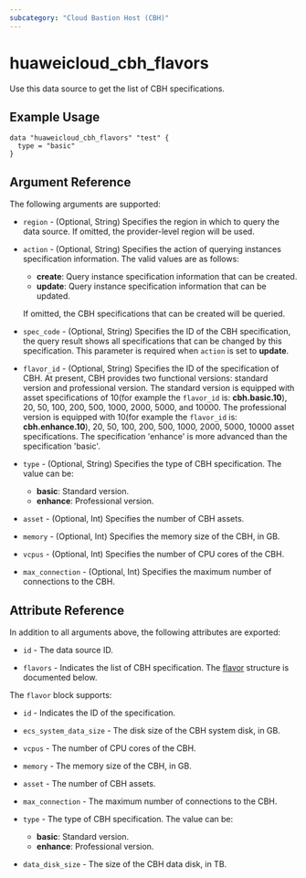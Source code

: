 ```yaml
---
subcategory: "Cloud Bastion Host (CBH)"
---
```


# huaweicloud_cbh_flavors

Use this data source to get the list of CBH specifications.

## Example Usage

```hcl
data "huaweicloud_cbh_flavors" "test" {
  type = "basic"
}
```

## Argument Reference

The following arguments are supported:

* `region` - (Optional, String) Specifies the region in which to query the data source.
  If omitted, the provider-level region will be used.

* `action` - (Optional, String) Specifies the action of querying instances specification information.
  The valid values are as follows:
  + **create**: Query instance specification information that can be created.
  + **update**: Query instance specification information that can be updated.

  If omitted, the CBH specifications that can be created will be queried.

* `spec_code` - (Optional, String) Specifies the ID of the CBH specification, the query result shows all specifications
  that can be changed by this specification. This parameter is required when `action` is set to **update**.

* `flavor_id` - (Optional, String) Specifies the ID of the specification of CBH.
  At present, CBH provides two functional versions: standard version and professional version.
  The standard version is equipped with asset specifications of 10(for example the `flavor_id` is: **cbh.basic.10**),
  20, 50, 100, 200, 500, 1000, 2000, 5000, and 10000.
  The professional version is equipped with 10(for example the `flavor_id` is: **cbh.enhance.10**),
  20, 50, 100, 200, 500, 1000, 2000, 5000, 10000 asset specifications.
  The specification 'enhance' is more advanced than the specification 'basic'.

* `type` - (Optional, String) Specifies the type of CBH specification. The value can be:
  + **basic**: Standard version.
  + **enhance**: Professional version.

* `asset` - (Optional, Int) Specifies the number of CBH assets.

* `memory` - (Optional, Int) Specifies the memory size of the CBH, in GB.

* `vcpus` - (Optional, Int) Specifies the number of CPU cores of the CBH.

* `max_connection` - (Optional, Int) Specifies the maximum number of connections to the CBH.

## Attribute Reference

In addition to all arguments above, the following attributes are exported:

* `id` - The data source ID.

* `flavors` - Indicates the list of CBH specification.
  The [flavor](#CbhFlavors_flavor) structure is documented below.

<a name="CbhFlavors_flavor"></a>
The `flavor` block supports:

* `id` - Indicates the ID of the specification.

* `ecs_system_data_size` - The disk size of the CBH system disk, in GB.

* `vcpus` - The number of CPU cores of the CBH.

* `memory` - The memory size of the CBH, in GB.

* `asset` - The number of CBH assets.

* `max_connection` - The maximum number of connections to the CBH.

* `type` - The type of CBH specification. The value can be:
  + **basic**: Standard version.
  + **enhance**: Professional version.

* `data_disk_size` - The size of the CBH data disk, in TB.
